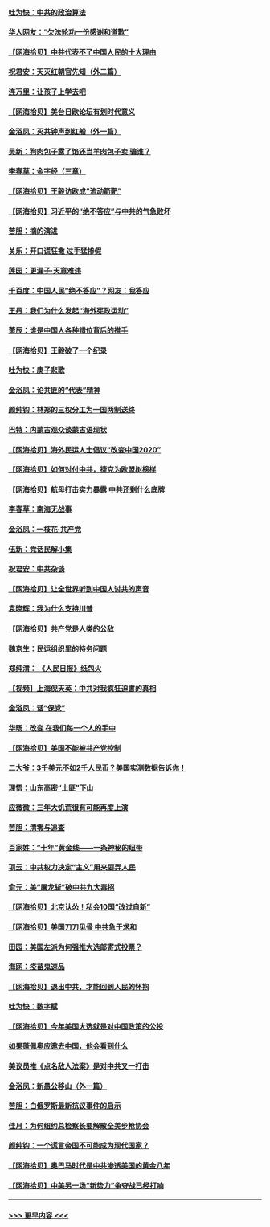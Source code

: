 #### [吐为快：中共的政治算法](../pages/nsc993/n12390506.md?t=09092202) 
#### [华人网友：“欠法轮功一份感谢和道歉”](../pages/nsc993/n12390098.md?t=09092202) 
#### [【网海拾贝】中共代表不了中国人民的十大理由](../pages/nsc993/n12388155.md?t=09092202) 
#### [祝君安：天灭红朝官先知（外二篇）](../pages/nsc993/n12387957.md?t=09092202) 
#### [连万里：让孩子上学去吧](../pages/nsc993/n12385309.md?t=09092202) 
#### [【网海拾贝】美台日欧论坛有划时代意义](../pages/nsc993/n12385232.md?t=09092202) 
#### [金浴凤：灭共钟声到红船（外一篇）](../pages/nsc993/n12385154.md?t=09092202) 
#### [吴新：狗肉包子露了馅还当羊肉包子卖 骗谁？](../pages/nsc993/n12385133.md?t=09092202) 
#### [李春草：金字经（三章）](../pages/nsc993/n12383691.md?t=09092202) 
#### [【网海拾贝】王毅访欧成“流动箭靶”](../pages/nsc993/n12383338.md?t=09092202) 
#### [【网海拾贝】习近平的“绝不答应”与中共的气急败坏](../pages/nsc993/n12382819.md?t=09092202) 
#### [苦胆：摘的演进](../pages/nsc993/n12382619.md?t=09092202) 
#### [关乐：开口谎狂撒 过手猛掺假](../pages/nsc993/n12382604.md?t=09092202) 
#### [莲园：更漏子‧天意难违](../pages/nsc993/n12382598.md?t=09092202) 
#### [千百度：中国人民“绝不答应”？网友：我答应](../pages/nsc993/n12382024.md?t=09092202) 
#### [王丹：我们为什么发起“海外宪政运动”](../pages/nsc993/n12380286.md?t=09092202) 
#### [萧辰：谁是中国人各种错位背后的推手](../pages/nsc993/n12379800.md?t=09092202) 
#### [【网海拾贝】王毅破了一个纪录](../pages/nsc993/n12379251.md?t=09092202) 
#### [吐为快：庚子悲歌](../pages/nsc993/n12378821.md?t=09092202) 
#### [金浴凤：论共匪的“代表”精神](../pages/nsc993/n12377546.md?t=09092202) 
#### [颜纯钩：林郑的三权分工为一国两制送终](../pages/nsc993/n12377306.md?t=09092202) 
#### [巴特：内蒙古观众谈蒙古语现状](../pages/nsc993/n12376923.md?t=09092202) 
#### [【网海拾贝】海外民运人士倡议“改变中国2020”](../pages/nsc993/n12376682.md?t=09092202) 
#### [【网海拾贝】如何对付中共，捷克为欧盟树榜样](../pages/nsc993/n12374209.md?t=09092202) 
#### [【网海拾贝】航母打击实力暴露 中共还剩什么底牌](../pages/nsc993/n12371825.md?t=09092202) 
#### [李春草：南海无战事](../pages/nsc993/n12371159.md?t=09092202) 
#### [金浴凤：一枝花·共产党](../pages/nsc993/n12368757.md?t=09092202) 
#### [伍新：党话民解小集](../pages/nsc993/n12366907.md?t=09092202) 
#### [祝君安：中共杂谈](../pages/nsc993/n12366076.md?t=09092202) 
#### [【网海拾贝】让全世界听到中国人讨共的声音](../pages/nsc993/n12365569.md?t=09092202) 
#### [袁晓辉：我为什么支持川普](../pages/nsc993/n12362670.md?t=09092202) 
#### [【网海拾贝】共产党是人类的公敌](../pages/nsc993/n12363182.md?t=09092202) 
#### [魏京生：民运组织里的特务问题](../pages/nsc993/n12363010.md?t=09092202) 
#### [郑纯清： 《人民日报》纸包火](../pages/nsc993/n12362706.md?t=09092202) 
#### [【视频】上海倪天英：中共对我疯狂迫害的真相](../pages/nsc993/n12356341.md?t=09092202) 
#### [金浴凤：话“保党”](../pages/nsc993/n12361867.md?t=09092202) 
#### [华旸：改变 在我们每一个人的手中](../pages/nsc993/n12361774.md?t=09092202) 
#### [【网海拾贝】美国不能被共产党控制](../pages/nsc993/n12360271.md?t=09092202) 
#### [二大爷：3千美元不如2千人民币？美国实测数据告诉你！](../pages/nsc993/n12358563.md?t=09092202) 
#### [理悟：山东高密“土匪”下山](../pages/nsc993/n12358535.md?t=09092202) 
#### [应微微：三年大饥荒很有可能再度上演](../pages/nsc993/n12358523.md?t=09092202) 
#### [苦胆：清零与追查](../pages/nsc993/n12358501.md?t=09092202) 
#### [百家姓：“十年”黄金线——一条神秘的纽带](../pages/nsc993/n12358319.md?t=09092202) 
#### [项云：中共权力决定“主义”用来耍弄人民](../pages/nsc993/n12358172.md?t=09092202) 
#### [俞元：美“屠龙斩”破中共九大毒招](../pages/nsc993/n12357822.md?t=09092202) 
#### [【网海拾贝】北京认怂！私会10国“改过自新”](../pages/nsc993/n12357784.md?t=09092202) 
#### [【网海拾贝】美国刀刀见骨 中共急于求和](../pages/nsc993/n12355511.md?t=09092202) 
#### [田园：美国左派为何强推大选邮寄式投票？](../pages/nsc993/n12352963.md?t=09092202) 
#### [海网：疫苗鬼速品](../pages/nsc993/n12354438.md?t=09092202) 
#### [【网海拾贝】退出中共，才能回到人民的怀抱](../pages/nsc993/n12352634.md?t=09092202) 
#### [吐为快：数字赋](../pages/nsc993/n12352317.md?t=09092202) 
#### [【网海拾贝】今年美国大选就是对中国政策的公投](../pages/nsc993/n12350973.md?t=09092202) 
#### [如果蓬佩奥应邀去中国，他会看到什么](../pages/nsc993/n12350945.md?t=09092202) 
#### [美议员推《点名敌人法案》是对中共又一打击](../pages/nsc993/n12350765.md?t=09092202) 
#### [金浴凤：新愚公移山（外一篇）](../pages/nsc993/n12350253.md?t=09092202) 
#### [苦胆：白俄罗斯最新抗议事件的启示](../pages/nsc993/n12349989.md?t=09092202) 
#### [佳月：为何纽约总检察长要解散全美步枪协会](../pages/nsc993/n12349939.md?t=09092202) 
#### [颜纯钩：一个谎言帝国不可能成为现代国家？](../pages/nsc993/n12349898.md?t=09092202) 
#### [【网海拾贝】奥巴马时代是中共渗透美国的黄金八年](../pages/nsc993/n12349284.md?t=09092202) 
#### [【网海拾贝】中美另一场“新势力”争夺战已经打响](../pages/nsc993/n12346998.md?t=09092202) 

----
#### [ >>> 更早内容 <<< ](../indexes/nsc993-earlier.md)
